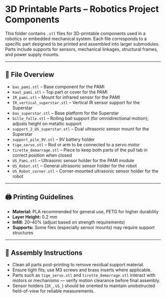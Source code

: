# 3D Printable Parts – Robotics Project Components

This folder contains `.stl` files for 3D-printable components used in a robotics or embedded mechanical system. Each file corresponds to a specific part designed to be printed and assembled into larger submodules. Parts include supports for sensors, mechanical linkages, structural frames, and power supply mounts.

---

## 📄 File Overview

- `bas_pami.stl` – Base component for the PAMI  
- `haut_pami.stl` – Top part or cover for the PAMI  
- `IR_pami.stl` – Mount for infrared sensor for the PAMI  
- `IR_vertical_superstar.stl` – Vertical IR sensor support for the Superstar  
- `bas_superstar.stl` – Base platform for the Superstar  
- `bille_folle.stl` – Rolling ball support (for omnidirectional motion); adjusts height on metallic support  
- `support_2_US_superstar.stl` – Dual ultrasonic sensor mount for the Superstar  
- `support_pile_9V.stl` – 9V battery holder  
- `tige_servo.stl` – Rod or arm to be connected to a servo motor  
- `tirette_demarrage.stl` – Piece to keep both parts of the pull tab in correct position when closed  
- `US_Pami.stl` – Ultrasonic sensor holder for the PAMI module  
- `US_Robot.stl` – General ultrasonic sensor holder for the robot  
- `US_Robot_corner.stl` – Corner-mounted ultrasonic sensor holder for the robot  

---

## 🖨️ Printing Guidelines

- **Material:** PLA recommended for general use, PETG for higher durability  
- **Layer Height:** 0.2 mm  
- **Infill:** 20–40% (adjust based on strength requirements)  
- **Supports:** Some files (especially sensor mounts) may require support structures  

---

## 🔧 Assembly Instructions

- Clean all parts post-printing to remove residual support material.  
- Ensure tight fits; use M3 screws and brass inserts where applicable.  
- Parts such as `tige_servo.stl` and `tirette_demarrage.stl` interact with motors or mechanisms — verify motion clearance before final assembly.  
- Sensor holders (`IR_`, `US_`) should be oriented to maintain unobstructed field-of-view for reliable measurements.  

